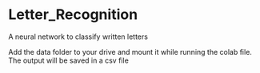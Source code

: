 # Letter_Recognition
A neural network to classify written letters

Add the data folder to your drive and mount it while running the colab file. The output will be saved in a csv file
